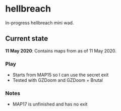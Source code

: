 # hellbreach

In-progress hellbreach mini wad.

## Current state

**11 May 2020**:
Contains maps from  as of 11 May 2020.

### Play
 - Starts from MAP15 so I can use the secret exit
 - Tested with GZDoom and GZDoom + Brutal

### Notes
 - MAP17 is unfinished and has no exit
